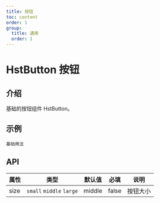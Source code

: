 ```yaml
---
title: 按钮
toc: content
order: 1
group:
  title: 通用
  order: 1
---
```


# HstButton 按钮

## 介绍
基础的按钮组件 HstButton。

## 示例 
<code src="./demo/base.tsx">基础用法</code>

## API
| 属性 | 类型                          | 默认值    | 必填 | 说明 |
| ---- | --------------------------   | -------- | ---- | ---- |
| size | `small`  `middle`  `large` |  middle  | false  | 按钮大小 |

